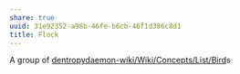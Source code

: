 ```yaml
---
share: true
uuid: 31e92352-a98b-46fe-b6cb-46f1d386c8d1
title: Flock
---
```

A group of [dentropydaemon-wiki/Wiki/Concepts/List/Bird](../dentropydaemon-wiki/Wiki/Concepts/List/Bird)s